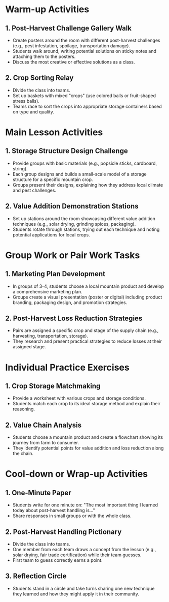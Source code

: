 # Warm-up Activities

## 1. Post-Harvest Challenge Gallery Walk

- Create posters around the room with different post-harvest challenges (e.g., pest infestation, spoilage, transportation damage).
- Students walk around, writing potential solutions on sticky notes and attaching them to the posters.
- Discuss the most creative or effective solutions as a class.

## 2. Crop Sorting Relay

- Divide the class into teams.
- Set up baskets with mixed "crops" (use colored balls or fruit-shaped stress balls).
- Teams race to sort the crops into appropriate storage containers based on type and quality.

# Main Lesson Activities

## 1. Storage Structure Design Challenge

- Provide groups with basic materials (e.g., popsicle sticks, cardboard, string).
- Each group designs and builds a small-scale model of a storage structure for a specific mountain crop.
- Groups present their designs, explaining how they address local climate and pest challenges.

## 2. Value Addition Demonstration Stations

- Set up stations around the room showcasing different value addition techniques (e.g., solar drying, grinding spices, packaging).
- Students rotate through stations, trying out each technique and noting potential applications for local crops.

# Group Work or Pair Work Tasks

## 1. Marketing Plan Development

- In groups of 3-4, students choose a local mountain product and develop a comprehensive marketing plan.
- Groups create a visual presentation (poster or digital) including product branding, packaging design, and promotion strategies.

## 2. Post-Harvest Loss Reduction Strategies

- Pairs are assigned a specific crop and stage of the supply chain (e.g., harvesting, transportation, storage).
- They research and present practical strategies to reduce losses at their assigned stage.

# Individual Practice Exercises

## 1. Crop Storage Matchmaking

- Provide a worksheet with various crops and storage conditions.
- Students match each crop to its ideal storage method and explain their reasoning.

## 2. Value Chain Analysis

- Students choose a mountain product and create a flowchart showing its journey from farm to consumer.
- They identify potential points for value addition and loss reduction along the chain.

# Cool-down or Wrap-up Activities

## 1. One-Minute Paper

- Students write for one minute on: "The most important thing I learned today about post-harvest handling is..."
- Share responses in small groups or with the whole class.

## 2. Post-Harvest Handling Pictionary

- Divide the class into teams.
- One member from each team draws a concept from the lesson (e.g., solar drying, fair trade certification) while their team guesses.
- First team to guess correctly earns a point.

## 3. Reflection Circle

- Students stand in a circle and take turns sharing one new technique they learned and how they might apply it in their community.